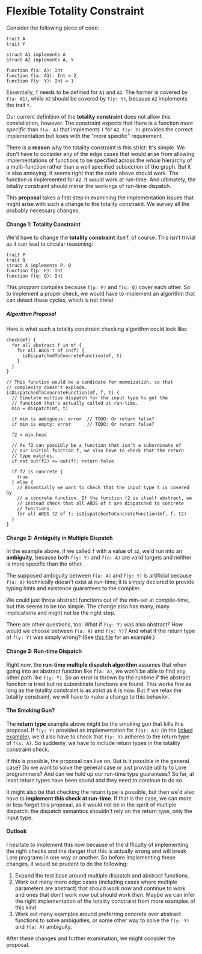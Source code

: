 # Flexible Totality Constraint

Consider the following piece of code:

```
trait A
trait Y

struct A1 implements A
struct A2 implements A, Y

function f(a: A): Int
function f(a: A1): Int = 2
function f(y: Y): Int = 1
```

Essentially, `f` needs to be defined for `A1` and `A2`. The former is covered by `f(a: A1)`, while `A2` should be covered by `f(y: Y)`, because `A2` implements the trait `Y`.

Our current definition of the **totality constraint** does not allow this constellation, however. The constraint expects that there is a function *more specific* than `f(a: A)` that implements `f` for `A2`. `f(y: Y)` provides the correct implementation but loses with the "more specific" requirement.

There is a **reason** why the totality constraint is this strict: It's simple. We don't have to consider any of the edge cases that would arise from allowing implementations of functions to be specified across the *whole* hierarchy of a multi-function rather than a well specified subsection of the graph. But it is also annoying. It seems right that the code above should work. The function *is* implemented for `A2`. It would work at run-time. And ultimately, the totality constraint should mirror the workings of run-time dispatch.

This **proposal** takes a first step in examining the implementation issues that might arise with such a change to the totality constraint. We survey all the probably necessary changes.

#### Change 1: Totality Constraint

We'd have to change the **totality constraint** itself, of course. This isn't trivial as it can lead to circular reasoning:

```
trait P
trait Q
struct X implements P, Q
function f(p: P): Int
function f(q: Q): Int
```

This program compiles because `f(p: P)` and `f(q: Q)` cover each other. So to implement a proper check, we would have to implement an algorithm that can detect these cycles, which is not trivial.

##### Algorithm Proposal

Here is what such a totality constraint checking algorithm could look like: 

```
check(mf) {
  for all abstract f in mf {
    for all ARDS t of in(f) {
      isDispatchedToConcreteFunction(mf, t)
    }
  }
}

// This function would be a candidate for memoization, so that
// complexity doesn't explode.
isDispatchedToConcreteFunction(mf, f, t) {
  // Simulate multipe dispatch for the input type to get the
  // function that's actually called at run-time.
  min = dispatch(mf, t)

  if min is ambiguous: error  // TODO: Or return false?
  if min is empty: error      // TODO: Or return false?

  f2 = min.head

  // As f2 can possibly be a function that isn't a subordinate of
  // our initial function f, we also have to check that the return
  // type matches.
  if not out(f2) <= out(f): return false
  
  if f2 is concrete {
    true
  } else {
    // Essentially we want to check that the input type t is covered by
    // a concrete function. If the function f2 is itself abstract, we
    // instead check that all ARDS of t are dispatched to concrete 
    // functions.
    for all ARDS t2 of t: isDispatchedToConcreteFunction(mf, f, t2)  
  }
}
```

#### Change 2: Ambiguity in Multiple Dispatch

In the example above, if we called `f` with a value of `a2`, we'd run into an **ambiguity**, because both `f(y: Y)` and `f(a: A)` are valid targets and neither is more specific than the other.

The supposed ambiguity between `f(a: A)` and `f(y: Y)` is artificial because `f(a: A)` technically doesn't exist at run-time; it is simply declared to provide typing hints and existence guarantees to the compiler.

We could just throw abstract functions out of the min-set at compile-time, but this seems to be too simple. The change also has many, many implications and might not be the right step.

There are other questions, too: What if `f(y: Y)` was also abstract? How would we choose between `f(a: A)` and `f(y: Y)`? And what if the return type of `f(y: Y)` was simply wrong? (See [this file](./wrong-return-type.lore) for an example.) 

#### Change 3: Run-time Dispatch

Right now, the **run-time multiple dispatch algorithm** assumes that when going into an abstract function like `f(a: A)`, we won't be able to find any other path like `f(y: Y)`. So an error is thrown by the runtime if the abstract function is tried but no subordinate functions are found. This works fine as long as the totality constraint is as strict as it is now. But if we relax the totality constraint, we will have to make a change to this behavior.

#### The Smoking Gun?

The **return type** example above might be the smoking gun that kills this proposal. If `f(y: Y)` provided an implementation for `f(a1: A1)` (in the [linked example](./wrong-return-type.lore)), we'd also have to check that `f(y: Y)` adheres to the return type of `f(a: A)`. So suddenly, we have to include return types in the totality constraint check.

If this is possible, the proposal can live on. But is it possible in the general case? Do we want to solve the general case or just provide utility to Lore programmers? And can we hold up our run-time type guarantees? So far, at least return types have been sound and they need to continue to do so.

It might also be that checking the return type is possible, but then we'd also have to **implement this check at run-time**. If that is the case, we can more or less forget this proposal, as it would not be in the spirit of multiple dispatch: the dispatch semantics shouldn't rely on the return type, only the input type.

#### Outlook

I hesitate to implement this now because of the difficulty of implementing the right checks and the danger that this is actually wrong and will break Lore programs in one way or another. So before implementing these changes, it would be prudent to do the following:
 
1. Expand the test base around multiple dispatch and abstract functions.
2. Work out many more edge cases (including cases where multiple parameters are abstract) that should work *now* and continue to work and ones that don't work now but should work *then*. Maybe we can infer the right implementation of the totality constraint from more examples of this kind.
3. Work out many examples around preferring concrete over abstract functions to solve ambiguities, or some other way to solve the `f(y: Y)` and `f(a: A)` ambiguity.

After these changes and further examination, we might consider the proposal.
